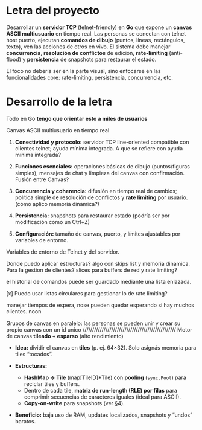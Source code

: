 # Letra del proyecto

Desarrollar un **servidor TCP** (telnet-friendly) en **Go** que expone un **canvas ASCII multiusuario** en tiempo real. Las personas se conectan con telnet host puerto, ejecutan **comandos de dibujo** (puntos, líneas, rectángulos, texto), ven las acciones de otros en vivo. El sistema debe manejar **concurrencia**, **resolución de conflictos** de edición, **rate-limiting** (anti-flood) y **persistencia** de snapshots para restaurar el estado. 


El foco no debería ser en la parte visual, sino enfocarse en las funcionalidades core: rate-limiting, persistencia, concurrencia, etc.


# Desarrollo de la letra

Todo en Go **tengo que orientar esto a miles de usuarios**

Canvas ASCII multiusuario en tiempo real

1. **Conectividad y protocolo:** servidor TCP line-oriented compatible con clientes telnet; ayuda mínima integrada. 
A que se refiere con ayuda mínima integrada?

2. **Funciones esenciales:** operaciones básicas de dibujo (puntos/figuras simples), mensajes de chat y limpieza del canvas con confirmación. Fusión entre Canvas?

3. **Concurrencia y coherencia:** difusión en tiempo real de cambios; política simple de resolución de conflictos y **rate limiting** por usuario. (como aplico memoria dinamica?)

4. **Persistencia:** snapshots para restaurar estado (podría ser por modificación como un Ctrl+Z)

5. **Configuración:** tamaño de canvas, puerto, y límites ajustables por variables de entorno. 

Variables de entorno de Telnet y del servidor.

Donde puedo aplicar estructuras? algo con skips list y memoria dinamica. Para la gestion de clientes?
slices para buffers de red y rate limiting?

el historial de comandos puede ser guardado mediante una lista enlazada.

[x] Puedo usar listas circulares para gestionar lo de rate limiting? 

manejar tiempos de espera, nose pueden quedar esperando si hay muchos clientes. noon

Grupos de canvas en paralelo:
las personas se pueden unir y crear su propio canvas con un id unico
/////////////////////////////////////////////////
Motor de canvas **tileado + esparso** (alto rendimiento)

* **Idea:** dividir el canvas en **tiles** (p. ej. 64×32). Solo asignás memoria para tiles “tocados”.
* **Estructuras:**

  * **HashMap → Tile** (map\[TileID]\*Tile) con **pooling** (`sync.Pool`) para reciclar tiles y buffers.
  * Dentro de cada tile, **matriz de run-length (RLE) por filas** para comprimir secuencias de caracteres iguales (ideal para ASCII).
  * **Copy-on-write** para snapshots (ver §4).
* **Beneficio:** baja uso de RAM, updates localizados, snapshots y “undos” baratos.
